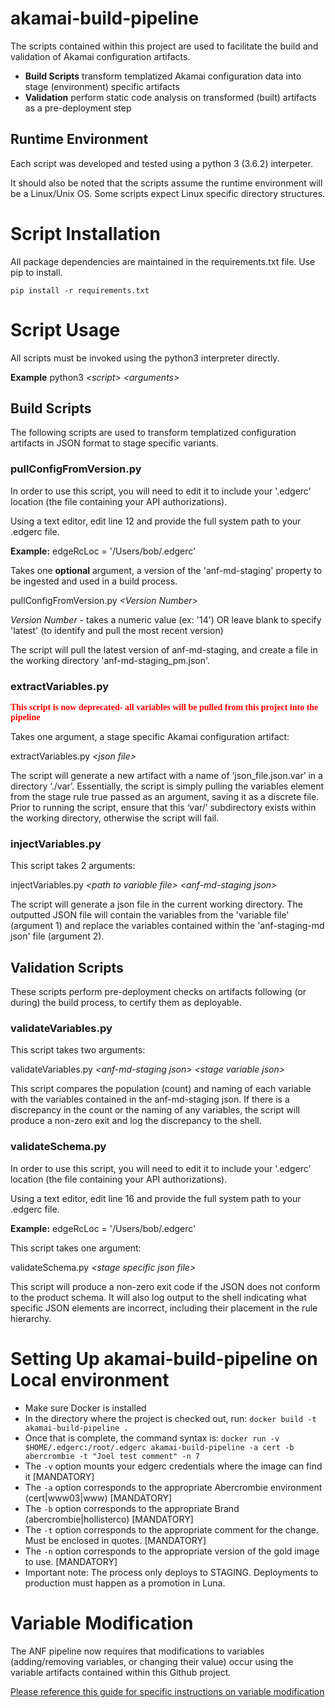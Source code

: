 # akamai-build-pipeline

The scripts contained within this project are used to facilitate the build and validation of Akamai configuration artifacts.

- **Build Scripts** transform templatized Akamai configuration data into stage (environment) specific artifacts
- **Validation** perform static code analysis on transformed (built) artifacts as a pre-deployment step

## Runtime Environment

Each script was developed and tested using a python 3 (3.6.2) interpeter.

It should also be noted that the scripts assume the runtime environment will be a Linux/Unix OS. Some scripts expect Linux specific directory structures.

# Script Installation

All package dependencies are maintained in the requirements.txt file. Use pip to install.

```pip install -r requirements.txt```


#  Script Usage

All scripts must be invoked using the python3 interpreter directly.

**Example**
python3 *\<script\>* *\<arguments\>*

## Build Scripts

The following scripts are used to transform templatized configuration artifacts in JSON format to stage specific variants.

### pullConfigFromVersion.py

In order to use this script, you will need to edit it to include your '.edgerc' location (the file containing your API authorizations).

Using a text editor, edit line 12 and provide the full system path to your .edgerc file.

**Example:**
edgeRcLoc = '/Users/bob/.edgerc'

Takes one **optional** argument, a version of the 'anf-md-staging' property to be ingested and used in a build process.

pullConfigFromVersion.py *\<Version Number\>*

*Version Number* - takes a numeric value (ex: '14') OR leave blank to specify 'latest' (to identify and pull the most recent version)

The script will pull the latest version of anf-md-staging, and create a file in the working directory 'anf-md-staging_pm.json'.

### extractVariables.py
<font face="verdana" color="red"><b>This script is now deprecated- all variables will be pulled from this project into the pipeline</b></font>

Takes one argument, a stage specific Akamai configuration artifact:

extractVariables.py *\<json file\>*

The script will generate a new artifact with a name of ‘json_file.json.var’ in a directory ‘./var’. Essentially, the script is simply pulling the variables element from the stage rule true passed as an argument, saving it as a discrete file. Prior to running the script, ensure that this ‘var/’ subdirectory exists within the working directory, otherwise the script will fail.

### injectVariables.py

This script takes 2 arguments:

injectVariables.py *\<path to variable file\>* *\<anf-md-staging json\>*

The script will generate a json file in the current working directory. The outputted JSON file will contain the variables from the 'variable file' (argument 1) and replace the variables contained within the 'anf-staging-md json' file (argument 2).


## Validation Scripts

These scripts perform pre-deployment checks on artifacts following (or during) the build process, to certify them as deployable.

### validateVariables.py

This script takes two arguments:

validateVariables.py *\<anf-md-staging json\>* *\<stage variable json\>*

This script compares the population (count) and naming of each variable with the variables contained in the anf-md-staging json. If there is a discrepancy in the count or the naming of any variables, the script will produce a non-zero exit and log the discrepancy to the shell.

### validateSchema.py

In order to use this script, you will need to edit it to include your '.edgerc' location (the file containing your API authorizations).

Using a text editor, edit line 16 and provide the full system path to your .edgerc file.

**Example:**
edgeRcLoc = '/Users/bob/.edgerc'

This script takes one argument:

validateSchema.py *\<stage specific json file\>*

This script will produce a non-zero exit code if the JSON does not conform to the product schema. It will also log output to the shell indicating what specific JSON elements are incorrect, including their placement in the rule hierarchy.

 # Setting Up akamai-build-pipeline on Local environment
 - Make sure Docker is installed
 - In the directory where the project is checked out, run: ```docker build -t akamai-build-pipeline .```
 - Once that is complete, the command syntax is:
 ```docker run -v $HOME/.edgerc:/root/.edgerc akamai-build-pipeline -a cert -b abercrombie -t "Joel test comment" -n 7```
 - The ```-v``` option mounts your edgerc credentials where the image can find it \[MANDATORY\]
 - The ```-a``` option corresponds to the appropriate Abercrombie environment (cert|www03|www) \[MANDATORY\]
 - The ```-b``` option corresponds to the appropriate Brand (abercrombie|hollisterco) \[MANDATORY\]
 - The ```-t``` option corresponds to the appropriate comment for the change.  Must be enclosed in quotes. \[MANDATORY\]
 - The ```-n``` option corresponds to the appropriate version of the gold image to use. \[MANDATORY\]
 - Important note: The process only deploys to STAGING.  Deployments to production must happen as a promotion in Luna.

# Variable Modification

The ANF pipeline now requires that modifications to variables (adding/removing variables, or changing their value) occur using the variable artifacts contained within this Github project.

[Please reference this guide for specific instructions on variable modification](VARIABLES.md)
